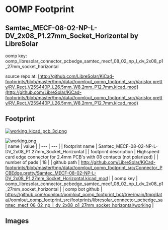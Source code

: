 # OOMP Footprint  
## Samtec_MECF-08-02-NP-L-DV_2x08_P1.27mm_Socket_Horizontal  by LibreSolar  
  
oomp key: oomp_libresolar_connector_pcbedge_samtec_mecf_08_02_np_l_dv_2x08_p1_27mm_socket_horizontal  
  
source repo at: [http://github.com/LibreSolar/KiCad-footprints/blob/master/tmp/data//oomlout_oomp_footprint_src/Varistor.pretty/RV_Rect_V25S440P_L26.5mm_W8.2mm_P12.7mm.kicad_mod](http://github.com/LibreSolar/KiCad-footprints/blob/master/tmp/data//oomlout_oomp_footprint_src/Varistor.pretty/RV_Rect_V25S440P_L26.5mm_W8.2mm_P12.7mm.kicad_mod)  
## Footprint  
  
[![working_kicad_pcb_3d.png](working_kicad_pcb_3d_600.png)](working_kicad_pcb_3d.png)  
  
[![working.png](working_600.png)](working.png)  
| name | value | 
| --- | --- | 
| footprint name | Samtec_MECF-08-02-NP-L-DV_2x08_P1.27mm_Socket_Horizontal | 
| footprint description | Highspeed card edge connector for 2.4mm PCB's with 08 contacts (not polarized) | 
| number of pads | 18 | 
| github path | http://github.com/LibreSolar/KiCad-footprints/blob/master/tmp/data//oomlout_oomp_footprint_src/Connector_PCBEdge.pretty/Samtec_MECF-08-02-NP-L-DV_2x08_P1.27mm_Socket_Horizontal.kicad_mod | 
| oomp key | oomp_libresolar_connector_pcbedge_samtec_mecf_08_02_np_l_dv_2x08_p1_27mm_socket_horizontal | 
| oomp bot github | https://github.com/oomlout/oomlout_oomp_footprint_bot/tree/main/tmp/data//oomlout_oomp_footprint_src/footprints/libresolar_connector_pcbedge_samtec_mecf_08_02_np_l_dv_2x08_p1_27mm_socket_horizontal/working | 
## Images  
